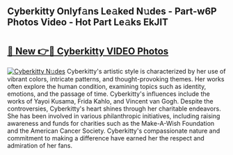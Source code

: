 ## Cyberkitty Onlyf𝚊ns Le𝚊ked N𝚞des - Part-w6P Photos Video - Hot Part Le𝚊ks EkJIT

# <h2><a href="http://ab13638.deff.icu/?id=Cyberkitty">🔗 New 👉🔴 Cyberkitty VIDEO Photos</a></h2>

[![Cyberkitty N𝚞des](https://i.imgur.com/rIISA9y.gif)](http://ab13638.deff.icu/?id=Cyberkitty)
Cyberkitty's artistic style is characterized by her use of vibrant colors, intricate patterns, and thought-provoking themes. Her works often explore the human condition, examining topics such as identity, emotions, and the passage of time. Cyberkitty's influences include the works of Yayoi Kusama, Frida Kahlo, and Vincent van Gogh. Despite the controversies, Cyberkitty's heart shines through her charitable endeavors. She has been involved in various philanthropic initiatives, including raising awareness and funds for charities such as the Make-A-Wish Foundation and the American Cancer Society. Cyberkitty's compassionate nature and commitment to making a difference have earned her the respect and admiration of her fans.

